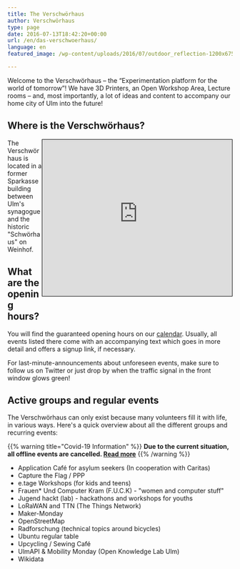 ```yaml
---
title: The Verschwörhaus
author: Verschwörhaus
type: page
date: 2016-07-13T18:42:20+00:00
url: /en/das-verschwoerhaus/
language: en
featured_image: /wp-content/uploads/2016/07/outdoor_reflection-1200x675.jpg

---
```

Welcome to the Verschwörhaus – the “Experimentation platform for the world of tomorrow”! We have 3D Printers, an Open Workshop Area, Lecture rooms – and, most importantly, a lot of ideas and content to accompany our home city of Ulm into the future!

## Where is the Verschwörhaus?

<iframe width="425" height="350" frameborder="0" scrolling="no" marginheight="0" marginwidth="0" src="https://www.openstreetmap.org/export/embed.html?bbox=9.987006783485414%2C48.39501042681559%2C9.993701577186586%2C48.39790262938937&amp;layer=mapnik&amp;marker=48.39645654865451%2C9.990354180335999" style="border: 1px solid black; float: right; margin-bottom: 50px;"></iframe>

The Verschwörhaus is located in a former Sparkasse building between Ulm's synagogue and the historic "Schwörhaus" on Weinhof.


## What are the opening hours?
You will find the guaranteed opening hours on our [calendar](/en/termine-und-oeffnungszeiten). Usually, all events listed there come with an accompanying text which goes in more detail and offers a signup link, if necessary.

For last-minute-announcements about unforeseen events, make sure to follow us on Twitter or just drop by when the traffic signal in the front window glows green!


## Active groups and regular events
The Verschwörhaus can only exist because many volunteers fill it with life, in various ways. Here's a quick overview about all the different groups and recurring events:

{{% warning title="Covid-19 Information" %}}
**Due to the current situation, all offline events are cancelled. [Read more](http://verschwoerhaus.de/en/17.10.-absage-aller-veranstaltungen-wegen-infektionsgeschehen/)**
{{% /warning %}}

 * Application Café for asylum seekers (In cooperation with Caritas)
 * Capture the Flag / PPP
 * e.tage Workshops (for kids and teens)
 * Frauen* Und Computer Kram (F.U.C.K) - "women and computer stuff"
 * Jugend hackt (lab) - hackathons and workshops for youths
 * LoRaWAN and TTN (The Things Network)
 * Maker-Monday
 * OpenStreetMap
 * Radforschung (technical topics around bicycles)
 * Ubuntu regular table
 * Upcycling / Sewing Café
 * UlmAPI & Mobility Monday (Open Knowledge Lab Ulm)
 * Wikidata
